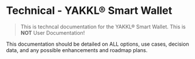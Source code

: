 # Technical - YAKKL® Smart Wallet 

> This is techncal documentation for the YAKKL® Smart Wallet. This is **NOT** User Documentation!

This documentation should be detailed on ALL options, use cases, decision data, and any possible enhancements and roadmap plans.
